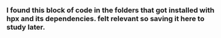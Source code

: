 ### I found this block of code in the folders that got installed with hpx and its dependencies. felt relevant so saving it here to study later.
